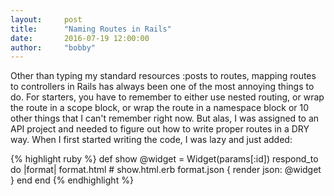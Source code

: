 ```yaml
---
layout:     post
title:      "Naming Routes in Rails"
date:       2016-07-19 12:00:00
author:     "bobby"
---
```


<p>Other than typing my standard resources :posts to routes, mapping routes to
controllers in Rails has always been one of the most annoying things to do. For starters,
you have to remember to either use nested routing, or wrap the route in a scope block, or wrap the route in a namespace block or 10 other things that I can't remember right now. But alas, I was assigned to an API project and needed to figure out how to write proper routes in a DRY way. When I first started writing the code, I was lazy and just added: </p>

{% highlight ruby %}
def show
  @widget = Widget(params[:id])
  respond_to do |format|
    format.html # show.html.erb
    format.json { render json: @widget }
  end
end
{% endhighlight %}